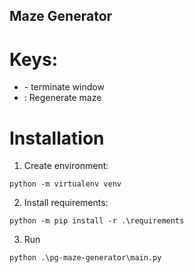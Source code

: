 ## Maze Generator

# Keys:

- <ESCAPE> - terminate window
- <R>: Regenerate maze

# Installation

1. Create environment: 
```Shell
python -m virtualenv venv
```
2. Install requirements: 
```Shell
python -m pip install -r .\requirements
```
3. Run 
```Shell
python .\pg-maze-generator\main.py
```